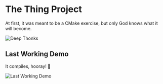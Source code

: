 # The Thing Project
At first, it was meant to be a CMake exercise, but only God knows what it will become.

![Deep Thonks](https://64.media.tumblr.com/e00b59b7e6bcdbbc8ba447bc2eb48842/9414c20b051b90b5-55/s500x750/6ba2084d4ff126c3c96aacce7c86058622d4630b.gifv)

## Last Working Demo
It compiles, hooray! 🥳

![Last Working Demo](https://i.imgur.com/TUOgUL9.png)
